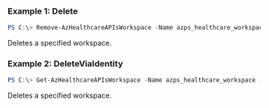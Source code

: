 ### Example 1: Delete
```powershell
PS C:\> Remove-AzHealthcareAPIsWorkspace -Name azps_healthcare_workspace -ResourceGroupName azps_test_group

```

Deletes a specified workspace.

### Example 2: DeleteViaIdentity
```powershell
PS C:\> Get-AzHealthcareAPIsWorkspace -Name azps_healthcare_workspace -ResourceGroupName azps_test_group | Remove-AzHealthcareAPIsWorkspace

```

Deletes a specified workspace.

